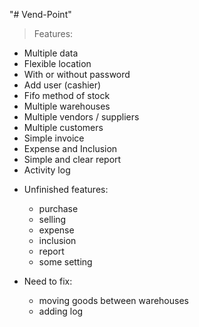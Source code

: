 "# Vend-Point" 

> Features:
  - Multiple data
  - Flexible location
  - With or without password
  - Add user (cashier)
  - Fifo method of stock
  - Multiple warehouses
  - Multiple vendors / suppliers
  - Multiple customers
  - Simple invoice
  - Expense and Inclusion
  - Simple and clear report
  - Activity log

* Unfinished features:
  - purchase
  - selling
  - expense
  - inclusion
  - report
  - some setting

* Need to fix:
  - moving goods between warehouses
  - adding log
